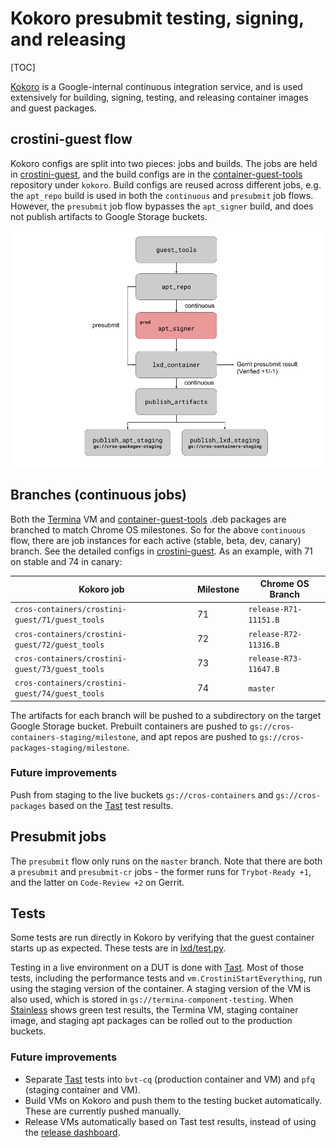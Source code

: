 # Kokoro presubmit testing, signing, and releasing

[TOC]

[Kokoro] is a Google-internal continuous integration service, and is used
extensively for building, signing, testing, and releasing container images
and guest packages.

## crostini-guest flow

Kokoro configs are split into two pieces: jobs and builds. The jobs are held in
[crostini-guest], and the build configs are in the [container-guest-tools]
repository under `kokoro`. Build configs are reused across different jobs, e.g.
the `apt_repo` build is used in both the `continuous` and `presubmit` job flows.
However, the `presubmit` job flow bypasses the `apt_signer` build, and does not
publish artifacts to Google Storage buckets.

![Kokoro guest flow](images/kokoro_guest_flow.png "Kokoro guest flow")

## Branches (continuous jobs)

Both the [Termina] VM and [container-guest-tools] .deb packages are branched to
match Chrome OS milestones. So for the above `continuous` flow, there are job
instances for each active (stable, beta, dev, canary) branch. See the detailed
configs in [crostini-guest]. As an example, with 71 on stable and 74 in canary:

| Kokoro job                                      | Milestone | Chrome OS Branch      |
|-------------------------------------------------|-----------|-----------------------|
| `cros-containers/crostini-guest/71/guest_tools` | 71        | `release-R71-11151.B` |
| `cros-containers/crostini-guest/72/guest_tools` | 72        | `release-R72-11316.B` |
| `cros-containers/crostini-guest/73/guest_tools` | 73        | `release-R73-11647.B` |
| `cros-containers/crostini-guest/74/guest_tools` | 74        | `master`              |

The artifacts for each branch will be pushed to a subdirectory on the target
Google Storage bucket. Prebuilt containers are pushed to
`gs://cros-containers-staging/milestone`, and apt repos are pushed to
`gs://cros-packages-staging/milestone`.

### Future improvements

Push from staging to the live buckets `gs://cros-containers` and
`gs://cros-packages` based on the [Tast] test results.

## Presubmit jobs

The `presubmit` flow only runs on the `master` branch. Note that there are both
a `presubmit` and `presubmit-cr` jobs - the former runs for `Trybot-Ready +1`,
and the latter on `Code-Review +2` on Gerrit.

## Tests

Some tests are run directly in Kokoro by verifying that the guest container
starts up as expected. These tests are in [lxd/test.py](../lxd/test.py).

Testing in a live environment on a DUT is done with [Tast]. Most of those tests,
including the performance tests and `vm.CrostiniStartEverything`, run using
the staging version of the container. A staging version of the VM is also used,
which is stored in `gs://termina-component-testing`. When [Stainless] shows
green test results, the Termina VM, staging container image, and staging
apt packages can be rolled out to the production buckets.

### Future improvements
* Separate [Tast] tests into `bvt-cq` (production container and VM) and `pfq`
  (staging container and VM).
* Build VMs on Kokoro and push them to the testing bucket automatically. These
  are currently pushed manually.
* Release VMs automatically based on Tast test results, instead of using the
  [release dashboard].

[crostini-guest]: https://goto.google.com/crostini-guest-kokoro
[container-guest-tools]: https://chromium.googlesource.com/chromiumos/containers/cros-container-guest-tools/
[Kokoro]: https://goto.google.com/kokoro
[release dashboard]: https://goto.google.com/omaharelease
[Stainless]: https://goto.google.com/stainless
[Tast]: https://chromium.googlesource.com/chromiumos/platform/tast-tests/+/master/src/chromiumos/tast/local/bundles/cros/vm/
[Termina]: https://chromium.googlesource.com/chromiumos/overlays/board-overlays/+/24a9d16fc15c3d07d726f3f974a541572d3584e5/project-termina/
